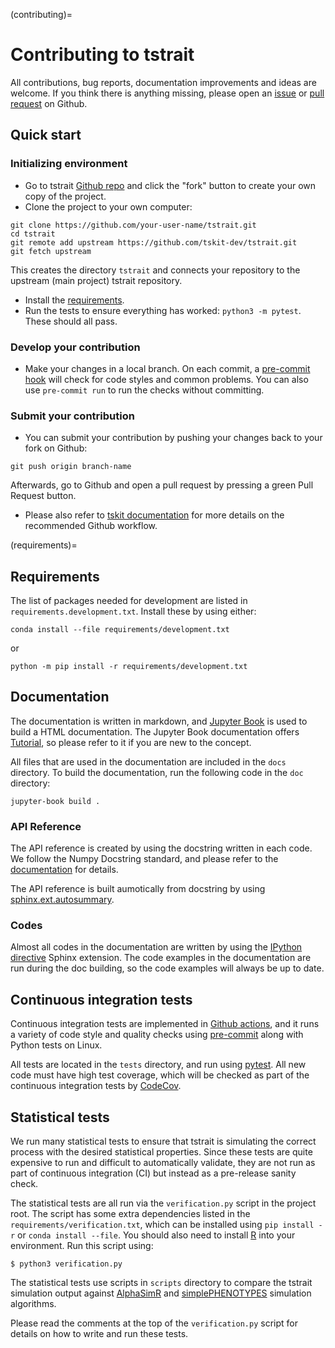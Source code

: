 (contributing)=

# Contributing to tstrait

All contributions, bug reports, documentation improvements and ideas are welcome. If you think
there is anything missing, please open an [issue](https://github.com/tskit-dev/tstrait/issues)
or [pull request](https://github.com/tskit-dev/tstrait/pulls) on Github.

## Quick start

### Initializing environment

- Go to tstrait [Github repo](https://github.com/tskit-dev/tstrait) and click the "fork" button
  to create your own copy of the project.
- Clone the project to your own computer:

```
git clone https://github.com/your-user-name/tstrait.git
cd tstrait
git remote add upstream https://github.com/tskit-dev/tstrait.git
git fetch upstream
```

This creates the directory `tstrait` and connects your repository to the upstream (main project)
tstrait repository.

- Install the [requirements](requirements).
- Run the tests to ensure everything has worked: `python3 -m pytest`. These should all pass.

### Develop your contribution

- Make your changes in a local branch. On each commit, a
  [pre-commit hook](https://pre-commit.com/) will check for code styles and common problems.
  You can also use `pre-commit run` to run the checks without committing.

### Submit your contribution

- You can submit your contribution by pushing your changes back to your fork on Github:

```
git push origin branch-name
```

Afterwards, go to Github and open a pull request by pressing a green Pull Request button.

- Please also refer to
  [tskit documentation](https://tskit.dev/tskit/docs/stable/development.html)
  for more details on the recommended Github workflow.

(requirements)=

## Requirements

The list of packages needed for development are listed in `requirements.development.txt`.
Install these by using either:

```
conda install --file requirements/development.txt
```

or

```
python -m pip install -r requirements/development.txt
```

## Documentation

The documentation is written in markdown, and
[Jupyter Book](https://jupyterbook.org/en/stable/intro.html) is used to build a HTML
documentation. The Jupyter Book documentation offers
[Tutorial](https://jupyterbook.org/en/stable/start/your-first-book.html), so please
refer to it if you are new to the concept.

All files that are used in the documentation are included in the `docs` directory. To build
the documentation, run the following code in the `doc` directory:

```
jupyter-book build .
```

### API Reference

The API reference is created by using the docstring written in each code. We follow the
Numpy Docstring standard, and please refer to the
[documentation](https://numpydoc.readthedocs.io/en/latest/format.html) for details.

The API reference is built aumotically from docstring by using
[sphinx.ext.autosummary](https://www.sphinx-doc.org/en/master/usage/extensions/autosummary.html).

### Codes

Almost all codes in the documentation are written by using the
[IPython directive](https://matplotlib.org/sampledoc/ipython_directive.html) Sphinx
extension. The code examples in the documentation are run during the doc building, so
the code examples will always be up to date.

## Continuous integration tests

Continuous integration tests are implemented in [Github actions](https://docs.github.com/en/actions), and it runs a variety of code style and quality checks using
[pre-commit](https://pre-commit.com/) along with Python tests on Linux.

All tests are located in the `tests` directory, and run using [pytest](https://docs.pytest.org/en/stable/).
All new code must have high test coverage, which will be checked as part of the continuous integration
tests by [CodeCov](https://codecov.io/gh).

## Statistical tests

We run many statistical tests to ensure that tstrait is simulating the correct process with
the desired statistical properties. Since these tests are quite expensive to run and difficult to automatically
validate, they are not run as part of continuous integration (CI) but instead as a pre-release sanity check.

The statistical tests are all run via the `verification.py` script in the project root. The script has some
extra dependencies listed in the `requirements/verification.txt`, which can be installed using
`pip install -r` or `conda install --file`. You should also need to install [R](https://www.r-project.org/)
into your environment. Run this script using:

```
$ python3 verification.py
```

The statistical tests use scripts in `scripts` directory to compare the tstrait simulation output
against [AlphaSimR](https://cran.r-project.org/web/packages/AlphaSimR/index.html) and
[simplePHENOTYPES](https://cran.r-project.org/web/packages/simplePHENOTYPES/index.html) simulation
algorithms.

Please read the comments at the top of the `verification.py` script for details on how to write and run
these tests.